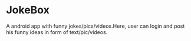 # JokeBox
A android app with funny jokes/pics/videos.Here, user can login and post his funny ideas in form of text/pic/videos.
